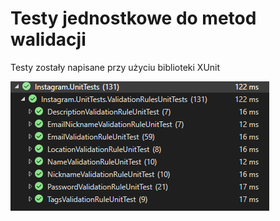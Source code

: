 ﻿# Testy jednostkowe do metod walidacji

Testy zostały napisane przy użyciu biblioteki XUnit

<img src="ReadmePhotos/unitTests.png"/>